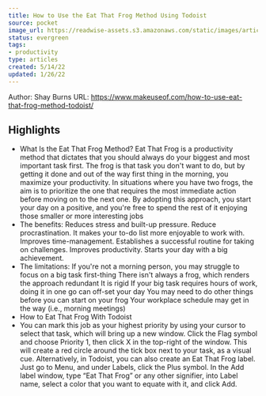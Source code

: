 ```yaml
---
title: How to Use the Eat That Frog Method Using Todoist
source: pocket
image_url: https://readwise-assets.s3.amazonaws.com/static/images/article0.00998d930354.png
status: evergreen
tags: 
- productivity 
type: articles
created: 5/14/22
updated: 1/26/22
---
```


Author: Shay Burns
URL: https://www.makeuseof.com/how-to-use-eat-that-frog-method-todoist/

## Highlights
- What Is the Eat That Frog Method? Eat That Frog is a productivity method that dictates that you should always do your biggest and most important task first. The frog is that task you don't want to do, but by getting it done and out of the way first thing in the morning, you maximize your productivity. In situations where you have two frogs, the aim is to prioritize the one that requires the most immediate action before moving on to the next one. By adopting this approach, you start your day on a positive, and you're free to spend the rest of it enjoying those smaller or more interesting jobs
- The benefits: Reduces stress and built-up pressure. Reduce procrastination. It makes your to-do list more enjoyable to work with. Improves time-management. Establishes a successful routine for taking on challenges. Improves productivity. Starts your day with a big achievement.
- The limitations: If you're not a morning person, you may struggle to focus on a big task first-thing There isn't always a frog, which renders the approach redundant It is rigid If your big task requires hours of work, doing it in one go can off-set your day You may need to do other things before you can start on your frog Your workplace schedule may get in the way (i.e., morning meetings)
- How to Eat That Frog With Todoist
- You can mark this job as your highest priority by using your cursor to select that task, which will bring up a new window. Click the Flag symbol and choose Priority 1, then click X in the top-right of the window. This will create a red circle around the tick box next to your task, as a visual cue. Alternatively, in Todoist, you can also create an Eat That Frog label. Just go to Menu, and under Labels, click the Plus symbol. In the Add label window, type “Eat That Frog” or any other signifier, into Label name, select a color that you want to equate with it, and click Add.
